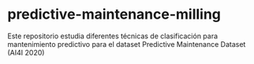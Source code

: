 # predictive-maintenance-milling
Este repositorio estudia diferentes técnicas de clasificación para mantenimiento predictivo para el dataset Predictive Maintenance Dataset (AI4I 2020)
